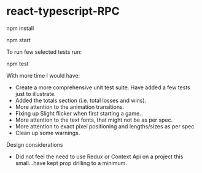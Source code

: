 # react-typescript-RPC

npm install

npm start

To run few selected tests run:

npm test

With more time I would have:

- Create a more comprehensive unit test suite. Have added a few tests just to illustrate.
- Added the totals section (i.e. total losses and wins).
- More attention to the animation transitions.
- Fixing up Slight flicker when first starting a game.
- More attention to the text fonts, that might not be as per spec.
- More attention to exact pixel positioning and lengths/sizes as per spec.
- Clean up some warnings.

Design considerations

- Did not feel the need to use Redux or Context Api on a project this small...have kept prop drilling to a minimum.
